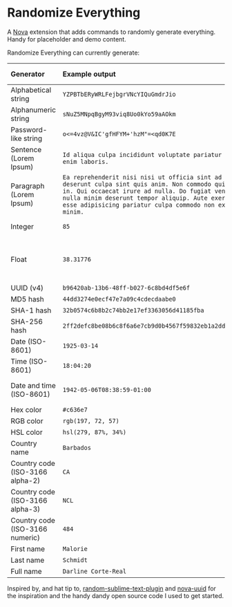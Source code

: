 # Randomize Everything

A [Nova](https://nova.app) extension that adds commands to randomly generate everything. Handy for placeholder and demo content.

Randomize Everything can currently generate:

| Generator                       | Example output                                                                                                                                                                                                                                                                                                                     | Editable preferences                   |
| :------------------------------ | :--------------------------------------------------------------------------------------------------------------------------------------------------------------------------------------------------------------------------------------------------------------------------------------------------------------------------------- | :------------------------------------- |
| Alphabetical string             | `YZPBTbERyWRLFejbgrVNcYIQuGmdrJio`                                                                                                                                                                                                                                                                                                 | String length                          |
| Alphanumeric string             | `sNuZ5MNpqBgyM93viq8Uo0kYo59aAOkm`                                                                                                                                                                                                                                                                                                 | String length                          |
| Password-like string            | `o<=4vz@V&IC'gfHFYM+'hzM"=<qd0K7E`                                                                                                                                                                                                                                                                                                 | String length                          |
| Sentence (Lorem Ipsum)          | `Id aliqua culpa incididunt voluptate pariatur nisi mollit nisi enim laboris.`                                                                                                                                                                                                                                                     |                                        |
| Paragraph (Lorem Ipsum)         | `Ea reprehenderit nisi nisi ut officia sint ad fugiat officia deserunt culpa sint quis anim. Non commodo quis excepteur fugiat in. Qui occaecat irure ad nulla. Do fugiat veniam nulla occaecat nulla minim deserunt tempor aliquip. Aute exercitation ad ut esse adipisicing pariatur culpa commodo non ex Lorem sit sunt minim.` |                                        |
| Integer                         | `85`                                                                                                                                                                                                                                                                                                                               | Number range                           |
| Float                           | `38.31776`                                                                                                                                                                                                                                                                                                                         | Number range, number of decimal places |
| UUID (v4)                       | `b96420ab-13b6-48ff-b027-6c8bd4df5e6f`                                                                                                                                                                                                                                                                                             |
| MD5 hash                        | `44dd3274e0ecf47e7a09c4cdecdaabe0`                                                                                                                                                                                                                                                                                                 |
| SHA-1 hash                      | `32b0574c6b8b2c74bb2e17ef3363056d41185fba`                                                                                                                                                                                                                                                                                         |
| SHA-256 hash                    | `2ff2defc8be08b6c8f6a6e7cb9d0b4567f59832eb1a2ddb8f1567636eee072c9`                                                                                                                                                                                                                                                                 |
| Date (ISO-8601)                 | `1925-03-14`                                                                                                                                                                                                                                                                                                                       | Year range                             |
| Time (ISO-8601)                 | `18:04:20`                                                                                                                                                                                                                                                                                                                         |                                        |
| Date and time (ISO-8601)        | `1942-05-06T08:38:59-01:00`                                                                                                                                                                                                                                                                                                        | Year range, timezone format            |
| Hex color                       | `#c636e7`                                                                                                                                                                                                                                                                                                                          | Capitalization                         |
| RGB color                       | `rgb(197, 72, 57)`                                                                                                                                                                                                                                                                                                                 |                                        |
| HSL color                       | `hsl(279, 87%, 34%)`                                                                                                                                                                                                                                                                                                               |                                        |
| Country name                    | `Barbados`                                                                                                                                                                                                                                                                                                                         |                                        |
| Country code (ISO-3166 alpha-2) | `CA`                                                                                                                                                                                                                                                                                                                               |                                        |
| Country code (ISO-3166 alpha-3) | `NCL`                                                                                                                                                                                                                                                                                                                              |                                        |
| Country code (ISO-3166 numeric) | `484`                                                                                                                                                                                                                                                                                                                              |                                        |
| First name                      | `Malorie`                                                                                                                                                                                                                                                                                                                          |                                        |
| Last name                       | `Schmidt`                                                                                                                                                                                                                                                                                                                          |                                        |
| Full name                       | `Darline Corte-Real`                                                                                                                                                                                                                                                                                                               |                                        |

Inspired by, and hat tip to, [random-sublime-text-plugin](https://github.com/kimpettersen/random-sublime-text-plugin) and [nova-uuid](https://github.com/henrikdahl/nova-uuid) for the inspiration and the handy dandy open source code I used to get started.
